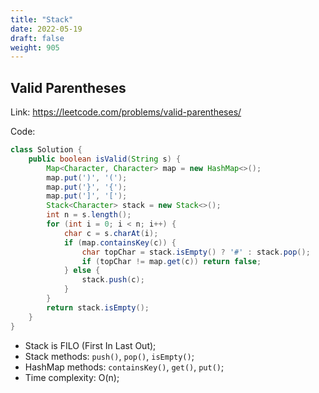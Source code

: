 ```yaml
---
title: "Stack"
date: 2022-05-19
draft: false
weight: 905
---
```


## Valid Parentheses

Link: https://leetcode.com/problems/valid-parentheses/

Code:

```java
class Solution {
    public boolean isValid(String s) {
        Map<Character, Character> map = new HashMap<>();
        map.put(')', '(');
        map.put('}', '{');
        map.put(']', '[');
        Stack<Character> stack = new Stack<>();
        int n = s.length();
        for (int i = 0; i < n; i++) {
            char c = s.charAt(i);
            if (map.containsKey(c)) {
                char topChar = stack.isEmpty() ? '#' : stack.pop();
                if (topChar != map.get(c)) return false;
            } else {
                stack.push(c);
            }
        }
        return stack.isEmpty();
    }
}
```

* Stack is FILO (First In Last Out);
* Stack methods: `push()`, `pop()`, `isEmpty()`;
* HashMap methods: `containsKey()`, `get()`, `put()`;
* Time complexity: O(n);
